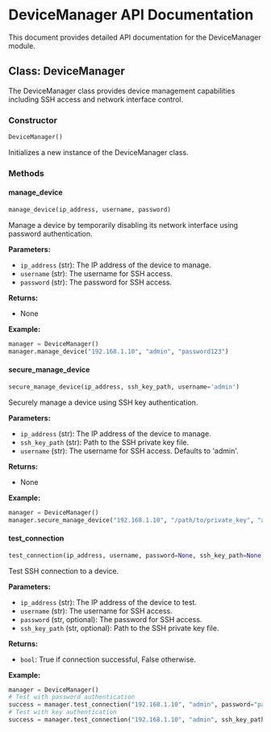 # DeviceManager API Documentation

This document provides detailed API documentation for the DeviceManager module.

## Class: DeviceManager

The DeviceManager class provides device management capabilities including SSH access and network interface control.

### Constructor

```python
DeviceManager()
```

Initializes a new instance of the DeviceManager class.

### Methods

#### manage_device

```python
manage_device(ip_address, username, password)
```

Manage a device by temporarily disabling its network interface using password authentication.

**Parameters:**
- `ip_address` (str): The IP address of the device to manage.
- `username` (str): The username for SSH access.
- `password` (str): The password for SSH access.

**Returns:**
- None

**Example:**
```python
manager = DeviceManager()
manager.manage_device("192.168.1.10", "admin", "password123")
```

#### secure_manage_device

```python
secure_manage_device(ip_address, ssh_key_path, username='admin')
```

Securely manage a device using SSH key authentication.

**Parameters:**
- `ip_address` (str): The IP address of the device to manage.
- `ssh_key_path` (str): Path to the SSH private key file.
- `username` (str): The username for SSH access. Defaults to 'admin'.

**Returns:**
- None

**Example:**
```python
manager = DeviceManager()
manager.secure_manage_device("192.168.1.10", "/path/to/private_key", "admin")
```

#### test_connection

```python
test_connection(ip_address, username, password=None, ssh_key_path=None)
```

Test SSH connection to a device.

**Parameters:**
- `ip_address` (str): The IP address of the device to test.
- `username` (str): The username for SSH access.
- `password` (str, optional): The password for SSH access.
- `ssh_key_path` (str, optional): Path to the SSH private key file.

**Returns:**
- `bool`: True if connection successful, False otherwise.

**Example:**
```python
manager = DeviceManager()
# Test with password authentication
success = manager.test_connection("192.168.1.10", "admin", password="password123")
# Test with key authentication
success = manager.test_connection("192.168.1.10", "admin", ssh_key_path="/path/to/private_key")
```